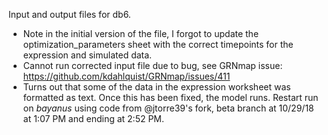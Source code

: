 Input and output files for db6.
* Note in the initial version of the file, I forgot to update the optimization_parameters sheet with the correct timepoints for the expression and simulated data.
* Cannot run corrected input file due to bug, see GRNmap issue: https://github.com/kdahlquist/GRNmap/issues/411
* Turns out that some of the data in the expression worksheet was formatted as text.  Once this has been fixed, the model runs.  Restart run on _bayanus_ using code from @jtorre39's fork, beta branch at 10/29/18 at 1:07 PM and ending at 2:52 PM.
